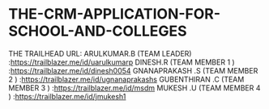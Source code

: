 # THE-CRM-APPLICATION-FOR-SCHOOL-AND-COLLEGES
THE TRAILHEAD URL:
ARULKUMAR.B (TEAM LEADER)        :https://trailblazer.me/id/uarulkumarp
DINESH.R (TEAM MEMBER 1 )        :https://trailblazer.me/id/dinesh0054
GNANAPRAKASH .S (TEAM MEMBER 2 ) :https://trailblazer.me/id/ugnanaprakashs
GUBENTHIRAN .C (TEAM MEMBER 3 )  :https://trailblazer.me/id/msdm
MUKESH .U (TEAM MEMBER 4 )       :https://trailblazer.me/id/jmukesh1

